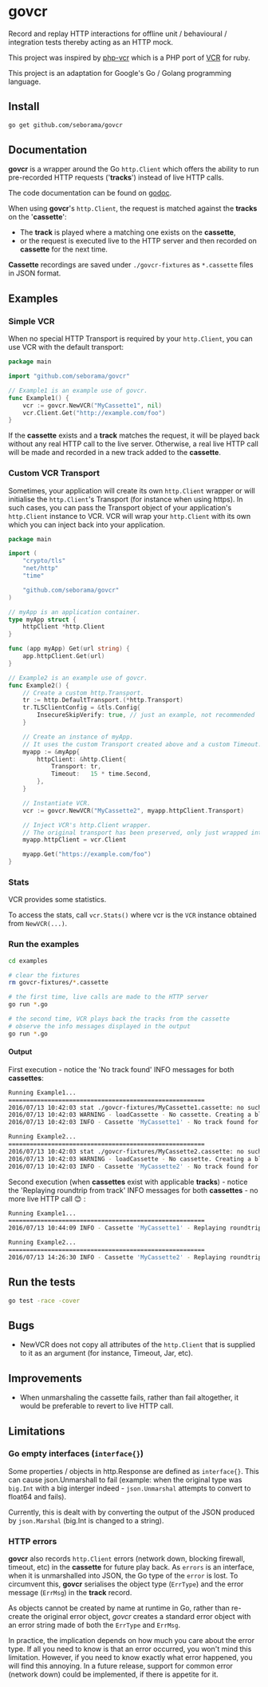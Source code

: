 # govcr

Record and replay HTTP interactions for offline unit / behavioural / integration tests thereby acting as an HTTP mock.

This project was inspired by [php-vcr](https://github.com/php-vcr/php-vcr) which is a PHP port of [VCR](https://github.com/vcr/vcr) for ruby.

This project is an adaptation for Google's Go / Golang programming language.

## Install

```bash
go get github.com/seborama/govcr
```

## Documentation

**govcr** is a wrapper around the Go `http.Client` which offers the ability to run pre-recorded HTTP requests ('**tracks**') instead of live HTTP calls.

The code documentation can be found on [godoc](http://godoc.org/github.com/seborama/govcr).

When using **govcr**'s `http.Client`, the request is matched against the **tracks** on the '**cassette**':

- The **track** is played where a matching one exists on the **cassette**,
- or the request is executed live to the HTTP server and then recorded on **cassette** for the next time.

**Cassette** recordings are saved under `./govcr-fixtures` as `*.cassette` files in JSON format.

## Examples

### Simple VCR

When no special HTTP Transport is required by your `http.Client`, you can use VCR with the default transport:

```go
package main

import "github.com/seborama/govcr"

// Example1 is an example use of govcr.
func Example1() {
    vcr := govcr.NewVCR("MyCassette1", nil)
    vcr.Client.Get("http://example.com/foo")
}
```

If the **cassette** exists and a **track** matches the request, it will be played back without any real HTTP call to the live server.
Otherwise, a real live HTTP call will be made and recorded in a new track added to the **cassette**.

### Custom VCR Transport

Sometimes, your application will create its own `http.Client` wrapper or will initialise the `http.Client`'s Transport (for instance when using https).
In such cases, you can pass the Transport object of your application's `http.Client` instance to VCR.
VCR will wrap your `http.Client` with its own which you can inject back into your application.

```go
package main

import (
    "crypto/tls"
    "net/http"
    "time"

    "github.com/seborama/govcr"
)

// myApp is an application container.
type myApp struct {
    httpClient *http.Client
}

func (app myApp) Get(url string) {
    app.httpClient.Get(url)
}

// Example2 is an example use of govcr.
func Example2() {
    // Create a custom http.Transport.
    tr := http.DefaultTransport.(*http.Transport)
    tr.TLSClientConfig = &tls.Config{
        InsecureSkipVerify: true, // just an example, not recommended
    }

    // Create an instance of myApp.
    // It uses the custom Transport created above and a custom Timeout.
    myapp := &myApp{
        httpClient: &http.Client{
            Transport: tr,
            Timeout:   15 * time.Second,
        },
    }

    // Instantiate VCR.
    vcr := govcr.NewVCR("MyCassette2", myapp.httpClient.Transport)

    // Inject VCR's http.Client wrapper.
    // The original transport has been preserved, only just wrapped into VCR's.
    myapp.httpClient = vcr.Client

    myapp.Get("https://example.com/foo")
}
```

### Stats

VCR provides some statistics.

To access the stats, call `vcr.Stats()` where vcr is the `VCR` instance obtained from `NewVCR(...)`.

### Run the examples

```bash
cd examples

# clear the fixtures
rm govcr-fixtures/*.cassette

# the first time, live calls are made to the HTTP server
go run *.go

# the second time, VCR plays back the tracks from the cassette
# observe the info messages displayed in the output
go run *.go
```

#### Output

First execution - notice the 'No track found' INFO messages for both **cassettes**:

```bash
Running Example1...
=======================================================
2016/07/13 10:42:03 stat ./govcr-fixtures/MyCassette1.cassette: no such file or directory
2016/07/13 10:42:03 WARNING - loadCassette - No cassette. Creating a blank one
2016/07/13 10:42:03 INFO - Cassette 'MyCassette1' - No track found for 'GET' 'http://example.com/foo' in the tracks that remain at this stage ([]govcr.track(nil)). Recording a new track from live server

Running Example2...
=======================================================
2016/07/13 10:42:03 stat ./govcr-fixtures/MyCassette2.cassette: no such file or directory
2016/07/13 10:42:03 WARNING - loadCassette - No cassette. Creating a blank one
2016/07/13 10:42:03 INFO - Cassette 'MyCassette2' - No track found for 'GET' 'https://example.com/foo' in the tracks that remain at this stage ([]govcr.track(nil)). Recording a new track from live server
```

Second execution (when **cassettes** exist with applicable **tracks**) - notice the 'Replaying roundtrip from track' INFO messages for both **cassettes** - no more live HTTP call 😊 :

```bash
Running Example1...
=======================================================
2016/07/13 10:44:09 INFO - Cassette 'MyCassette1' - Replaying roundtrip from track 'GET' 'http://example.com/foo'

Running Example2...
=======================================================
2016/07/13 14:26:30 INFO - Cassette 'MyCassette2' - Replaying roundtrip from track 'GET' 'https://example.com/foo'
```

## Run the tests

```bash
go test -race -cover
```

## Bugs

- NewVCR does not copy all attributes of the `http.Client` that is supplied to it as an argument (for instance, Timeout, Jar, etc).

## Improvements

- When unmarshaling the cassette fails, rather than fail altogether, it would be preferable to revert to live HTTP call.

## Limitations

### Go empty interfaces (`interface{}`)

Some properties / objects in http.Response are defined as `interface{}`.
This can cause json.Unmarshall to fail (example: when the original type was `big.Int` with a big interger indeed - `json.Unmarshal` attempts to convert to float64 and fails).

Currently, this is dealt with by converting the output of the JSON produced by `json.Marshal` (big.Int is changed to a string).

### HTTP errors

**govcr** also records `http.Client` errors (network down, blocking firewall, timeout, etc) in the **cassette** for future play back.
As `errors` is an interface, when it is unmarshalled into JSON, the Go type of the `error` is lost.
To circumvent this, **govcr** serialises the object type (`ErrType`) and the error message (`ErrMsg`) in the **track** record.

As objects cannot be created by name at runtime in Go, rather than re-create the original error object, *govcr* creates a standard error object with an error string made of both the `ErrType` and `ErrMsg`.

In practice, the implication depends on how much you care about the error type. If all you need to know is that an error occurred, you won't mind this limitation. However, if you need to know exactly what error happened, you will find this annoying.
In a future release, support for common error (network down) could be implemented, if there is appetite for it.
